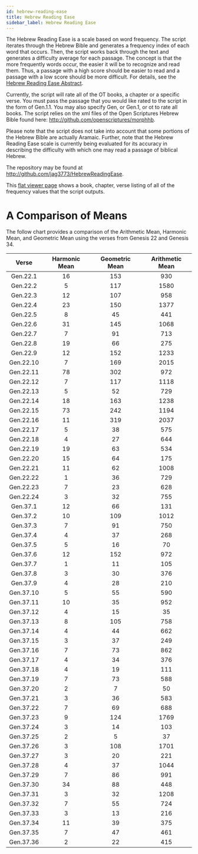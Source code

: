 ```yaml
---
id: hebrew-reading-ease
title: Hebrew Reading Ease
sidebar_label: Hebrew Reading Ease
---
```


The Hebrew Reading Ease is a scale based on word frequency. The script iterates through the Hebrew Bible and generates a frequency index of each word that occurs. Then, the script works back through the text and generates a difficulty average for each passage. The concept is that the more frequently words occur, the easier it will be to recognize and read them. Thus, a passage with a high score should be easier to read and a passage with a low score should be more difficult. For details, see the [Hebrew Reading Ease Abstract](/pdf/griffinHebrewReadingEase2010.pdf).

Currently, the script will rate all of the OT books, a chapter or a specific verse. You must pass the passage that you would like rated to the script in the form of Gen.1.1. You may also specify Gen, or Gen.1, or ot to rate all books. The script relies on the xml files of the Open Scriptures Hebrew Bible found here: http://github.com/openscriptures/morphhb.

Please note that the script does not take into account that some portions of the Hebrew Bible are actually Aramaic. Further, note that the Hebrew Reading Ease scale is currently being evaluated for its accuracy in describing the difficulty with which one may read a passage of biblical Hebrew.

The repository may be found at http://github.com/jag3773/HebrewReadingEase.

This [flat viewer page](https://flatgithub.com/jag3773/HebrewReadingEase?filename=hre.csv&sha=e470e7d7d72f95fbad77f78ffb9caabb86918b80) shows a book, chapter, verse listing of all of the frequency values that the script outputs.

# A Comparison of Means

The follow chart provides a comparison of the Arithmetic Mean, Harmonic Mean, and Geometric Mean using the verses from Genesis 22 and Genesis 34.

|    Verse   | Harmonic Mean | Geometric Mean | Arithmetic Mean |
|:----------:|:-------------:|:--------------:|:---------------:|
|  Gen.22.1  |       16      |       153      |       930       |
|  Gen.22.2  |       5       |       117      |       1580      |
|  Gen.22.3  |       12      |       107      |       958       |
|  Gen.22.4  |       23      |       150      |       1377      |
|  Gen.22.5  |       8       |       45       |       441       |
|  Gen.22.6  |       31      |       145      |       1068      |
|  Gen.22.7  |       7       |       91       |       713       |
|  Gen.22.8  |       19      |       66       |       275       |
|  Gen.22.9  |       12      |       152      |       1233      |
|  Gen.22.10 |       7       |       169      |       2015      |
|  Gen.22.11 |       78      |       302      |       972       |
|  Gen.22.12 |       7       |       117      |       1118      |
|  Gen.22.13 |       5       |       52       |       729       |
|  Gen.22.14 |       18      |       163      |       1238      |
|  Gen.22.15 |       73      |       242      |       1194      |
|  Gen.22.16 |       11      |       319      |       2037      |
|  Gen.22.17 |       5       |       38       |       575       |
|  Gen.22.18 |       4       |       27       |       644       |
|  Gen.22.19 |       19      |       63       |       534       |
|  Gen.22.20 |       15      |       64       |       175       |
|  Gen.22.21 |       11      |       62       |       1008      |
|  Gen.22.22 |       1       |       36       |       729       |
|  Gen.22.23 |       7       |       23       |       628       |
|  Gen.22.24 |       3       |       32       |       755       |
|  Gen.37.1  |       12      |       66       |       131       |
|  Gen.37.2  |       10      |       109      |       1012      |
|  Gen.37.3  |       7       |       91       |       750       |
|  Gen.37.4  |       4       |       37       |       268       |
|  Gen.37.5  |       5       |       16       |        70       |
|  Gen.37.6  |       12      |       152      |       972       |
|  Gen.37.7  |       1       |       11       |       105       |
|  Gen.37.8  |       3       |       30       |       376       |
|  Gen.37.9  |       4       |       28       |       210       |
|  Gen.37.10 |       5       |       55       |       590       |
|  Gen.37.11 |       10      |       35       |       952       |
|  Gen.37.12 |       4       |       15       |        35       |
|  Gen.37.13 |       8       |       105      |       758       |
|  Gen.37.14 |       4       |       44       |       662       |
|  Gen.37.15 |       3       |       37       |       249       |
|  Gen.37.16 |       7       |       73       |       862       |
|  Gen.37.17 |       4       |       34       |       376       |
|  Gen.37.18 |       4       |       19       |       111       |
|  Gen.37.19 |       7       |       73       |       588       |
|  Gen.37.20 |       2       |        7       |        50       |
|  Gen.37.21 |       3       |       36       |       583       |
|  Gen.37.22 |       7       |       69       |       688       |
|  Gen.37.23 |       9       |       124      |       1769      |
|  Gen.37.24 |       3       |       14       |       103       |
|  Gen.37.25 |       2       |        5       |        37       |
|  Gen.37.26 |       3       |       108      |       1701      |
|  Gen.37.27 |       3       |       20       |       221       |
|  Gen.37.28 |       4       |       37       |       1044      |
|  Gen.37.29 |       7       |       86       |       991       |
|  Gen.37.30 |       34      |       88       |       448       |
|  Gen.37.31 |       3       |       32       |       1208      |
|  Gen.37.32 |       7       |       55       |       724       |
|  Gen.37.33 |       3       |       13       |       216       |
|  Gen.37.34 |       11      |       39       |       375       |
|  Gen.37.35 |       7       |       47       |       461       |
|  Gen.37.36 |       2       |       22       |       415       |